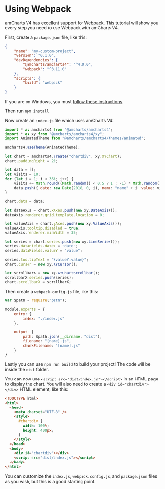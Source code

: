 Using Webpack
=============

amCharts V4 has excellent support for Webpack. This tutorial will show you every step you need to use Webpack with amCharts V4.

First, create a `package.json` file, like this:

```json
{
    "name": "my-custom-project",
    "version": "0.1.0",
    "devDependencies": {
        "@amcharts/amcharts4": "^4.0.0",
        "webpack": "^3.11.0"
    },
    "scripts": {
        "build": "webpack"
    }
}
```

If you are on Windows, you must [follow these instructions](https://github.com/Automattic/node-canvas/wiki/Installation---Windows#install-manually).

Then run `npm install`

Now create an `index.js` file which uses amCharts V4:

```js
import * as amcharts4 from "@amcharts/amcharts4";
import * as xy from "@amcharts/amcharts4/xy";
import AnimatedTheme from "@amcharts/amcharts4/themes/animated";

amcharts4.useTheme(AnimatedTheme);

let chart = amcharts4.create("chartdiv", xy.XYChart);
chart.paddingRight = 20;

let data = [];
let visits = 10;
for (let i = 1; i < 366; i++) {
    visits += Math.round((Math.random() < 0.5 ? 1 : -1) * Math.random() * 10);
    data.push({ date: new Date(2018, 0, i), name: "name" + i, value: visits });
}

chart.data = data;

let dateAxis = chart.xAxes.push(new xy.DateAxis());
dateAxis.renderer.grid.template.location = 0;

let valueAxis = chart.yAxes.push(new xy.ValueAxis());
valueAxis.tooltip.disabled = true;
valueAxis.renderer.minWidth = 35;

let series = chart.series.push(new xy.LineSeries());
series.dataFields.dateX = "date";
series.dataFields.valueY = "value";

series.tooltipText = "{valueY.value}";
chart.cursor = new xy.XYCursor();

let scrollbarX = new xy.XYChartScrollbar();
scrollbarX.series.push(series);
chart.scrollbarX = scrollbarX;
```

Then create a `webpack.config.js` file, like this:

```js
var $path = require("path");

module.exports = {
    entry: {
        index: "./index.js"
    },

    output: {
        path: $path.join(__dirname, "dist"),
        filename: "[name].js",
        chunkFilename: "[name].js"
    }
}
```

Lastly you can use `npm run build` to build your project! The code will be inside the `dist` folder.

You can now use `<script src="dist/index.js"></script>` in an HTML page to display the chart. You will also need to create a `<div id="chartdiv"></div>` HTML element, like this:

```html
<!DOCTYPE html>
<html>
  <head>
    <meta charset="UTF-8" />
    <style>
      #chartdiv {
        width: 100%;
        height: 400px;
      }
    </style>
  </head>
  <body>
    <div id="chartdiv"></div>
    <script src="dist/index.js"></script>
  </body>
</html>
```

You can customize the `index.js`, `webpack.config.js`, and `package.json` files as you wish, but this is a good starting point.
